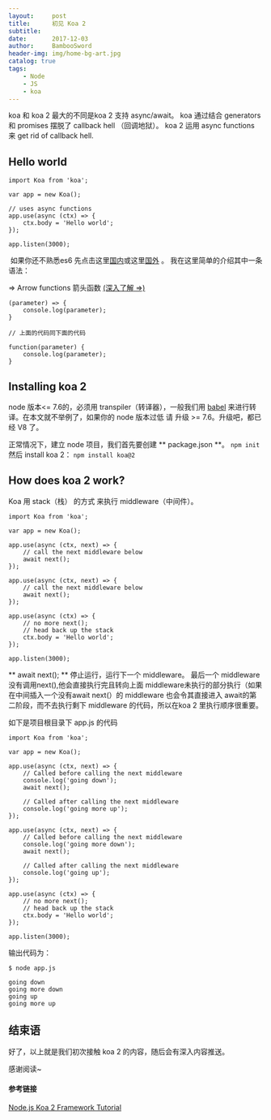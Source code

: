 ```yaml
---
layout:     post
title:      初见 Koa 2
subtitle:   
date:       2017-12-03
author:     BambooSword
header-img: img/home-bg-art.jpg
catalog: true
tags:
    - Node
    - JS
    - koa
---
```



koa 和 koa 2 最大的不同是koa 2 支持 async/await。
koa  通过结合 generators 和 promises 摆脱了 callback hell （回调地狱）。
koa 2 运用 async functions 来 get rid of callback hell.

## Hello world 
```
import Koa from 'koa';

var app = new Koa();

// uses async functions
app.use(async (ctx) => {
    ctx.body = 'Hello world';
});

app.listen(3000);
``` 
 如果你还不熟悉es6 先点击这里[国内](http://es6.ruanyifeng.com/)或这里[国外](https://babeljs.io/docs/learn-es2015/) 。
我在这里简单的介绍其中一条语法：

=>  Arrow functions 箭头函数 [(深入了解 =>)](https://developer.mozilla.org/en-US/docs/Web/JavaScript/Reference/Functions/Arrow_functions)
```
(parameter) => {
    console.log(parameter);        
}

// 上面的代码同下面的代码

function(parameter) {
    console.log(parameter);
}
```
## Installing koa 2
node 版本<= 7.6的，必须用 transpiler（转译器），一般我们用 [babel](https://babeljs.io/) 来进行转译。在本文就不举例了，如果你的 node 版本过低 请 升级 >= 7.6。升级吧，都已经 V8 了。

正常情况下，建立 node 项目，我们首先要创建 ** package.json **。
`npm init`
然后 install koa 2：
` npm install koa@2 `
## How does koa 2 work?
Koa 用 stack（栈） 的方式 来执行 middleware（中间件）。
```
import Koa from 'koa';

var app = new Koa();

app.use(async (ctx, next) => {
    // call the next middleware below
    await next();
});

app.use(async (ctx, next) => {
    // call the next middleware below
    await next();
});

app.use(async (ctx) => {
    // no more next(); 
    // head back up the stack
    ctx.body = 'Hello world';
});

app.listen(3000);
```
** await next(); ** 停止运行，运行下一个 middleware。
最后一个 middleware 没有调用next(),他会直接执行完且转向上面 middleware未执行的部分执行（如果在中间插入一个没有await next(）的 middleware 也会令其直接进入 await的第二阶段，而不去执行剩下 middleware 的代码，所以在koa 2 里执行顺序很重要。

如下是项目根目录下 app.js 的代码
```
import Koa from 'koa';

var app = new Koa();

app.use(async (ctx, next) => {
    // Called before calling the next middleware 
    console.log('going down');  
    await next();

    // Called after calling the next middleware
    console.log('going more up');
});

app.use(async (ctx, next) => {
    // Called before calling the next middleware 
    console.log('going more down');
    await next();

    // Called after calling the next middleware
    console.log('going up');
});

app.use(async (ctx) => {
    // no more next(); 
    // head back up the stack
    ctx.body = 'Hello world';
});

app.listen(3000);
```
输出代码为：
```
$ node app.js 

going down
going more down
going up
going more up
```
## 结束语
好了，以上就是我们初次接触 koa 2 的内容，随后会有深入内容推送。

感谢阅读~


#### 参考链接
[Node.js Koa 2 Framework Tutorial](https://dinosaurscode.xyz/nodejs/2016/06/28/nodejs-koa2-tutorial/)